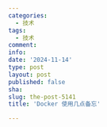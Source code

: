 ```yaml
---
categories:
  - 技术
tags:
  - 技术
comment: 
info: 
date: '2024-11-14'
type: post
layout: post
published: false
sha: 
slug: the-post-5141
title: 'Docker 使用几点备忘'

---
```

